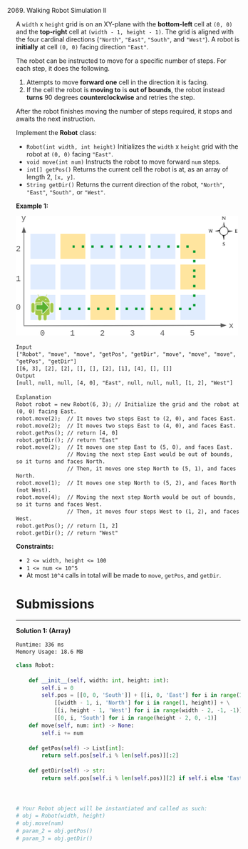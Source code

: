 2069. Walking Robot Simulation II

A `width` x `height` grid is on an XY-plane with the **bottom-left** cell at `(0, 0)` and the **top-right** cell at `(width - 1, height - 1)`. The grid is aligned with the four cardinal directions (`"North"`, `"East"`, `"South"`, and `"West"`). A robot is **initially** at cell `(0, 0)` facing direction `"East"`.

The robot can be instructed to move for a specific number of steps. For each step, it does the following.

1. Attempts to move **forward one** cell in the direction it is facing.
1. If the cell the robot is **moving to** is **out of bounds**, the robot instead **turns** 90 degrees **counterclockwise** and retries the step.

After the robot finishes moving the number of steps required, it stops and awaits the next instruction.

Implement the **Robot** class:

* `Robot(int width, int height)` Initializes the `width` x `height` grid with the robot at `(0, 0)` facing `"East"`.
* `void move(int num)` Instructs the robot to move forward `num` steps.
* `int[] getPos()` Returns the current cell the robot is at, as an array of length 2, `[x, y]`.
* `String getDir()` Returns the current direction of the robot, `"North"`, `"East"`, `"South",` or `"West"`.
 

**Example 1:**

![2069_example-1.png](img/2069_example-1.png)
```
Input
["Robot", "move", "move", "getPos", "getDir", "move", "move", "move", "getPos", "getDir"]
[[6, 3], [2], [2], [], [], [2], [1], [4], [], []]
Output
[null, null, null, [4, 0], "East", null, null, null, [1, 2], "West"]

Explanation
Robot robot = new Robot(6, 3); // Initialize the grid and the robot at (0, 0) facing East.
robot.move(2);  // It moves two steps East to (2, 0), and faces East.
robot.move(2);  // It moves two steps East to (4, 0), and faces East.
robot.getPos(); // return [4, 0]
robot.getDir(); // return "East"
robot.move(2);  // It moves one step East to (5, 0), and faces East.
                // Moving the next step East would be out of bounds, so it turns and faces North.
                // Then, it moves one step North to (5, 1), and faces North.
robot.move(1);  // It moves one step North to (5, 2), and faces North (not West).
robot.move(4);  // Moving the next step North would be out of bounds, so it turns and faces West.
                // Then, it moves four steps West to (1, 2), and faces West.
robot.getPos(); // return [1, 2]
robot.getDir(); // return "West"
```
 

**Constraints:**

* `2 <= width, height <= 100`
* `1 <= num <= 10^5`
* At most `10^4` calls in total will be made to `move`, `getPos`, and `getDir`.

# Submissions
---
**Solution 1: (Array)**
```
Runtime: 336 ms
Memory Usage: 18.6 MB
```
```python
class Robot:

    def __init__(self, width: int, height: int):
        self.i = 0
        self.pos = [[0, 0, 'South']] + [[i, 0, 'East'] for i in range(1, width)] + \
            [[width - 1, i, 'North'] for i in range(1, height)] + \
            [[i, height - 1, 'West'] for i in range(width - 2, -1, -1)] +\
            [[0, i, 'South'] for i in range(height - 2, 0, -1)]
    def move(self, num: int) -> None:
        self.i += num

    def getPos(self) -> List[int]:
        return self.pos[self.i % len(self.pos)][:2]

    def getDir(self) -> str:
        return self.pos[self.i % len(self.pos)][2] if self.i else 'East'
        


# Your Robot object will be instantiated and called as such:
# obj = Robot(width, height)
# obj.move(num)
# param_2 = obj.getPos()
# param_3 = obj.getDir()
```
